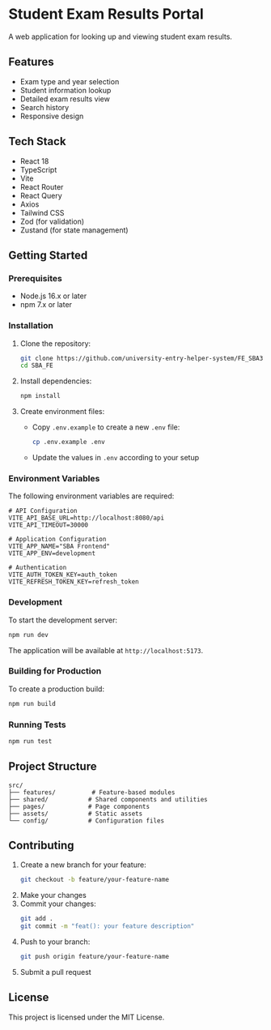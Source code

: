 # Student Exam Results Portal

A web application for looking up and viewing student exam results.

## Features

- Exam type and year selection
- Student information lookup
- Detailed exam results view
- Search history
- Responsive design

## Tech Stack

- React 18
- TypeScript
- Vite
- React Router
- React Query
- Axios
- Tailwind CSS
- Zod (for validation)
- Zustand (for state management)

## Getting Started

### Prerequisites

- Node.js 16.x or later
- npm 7.x or later

### Installation

1. Clone the repository:

   ```bash
   git clone https://github.com/university-entry-helper-system/FE_SBA301.git
   cd SBA_FE
   ```

2. Install dependencies:

   ```bash
   npm install
   ```

3. Create environment files:
   - Copy `.env.example` to create a new `.env` file:
     ```bash
     cp .env.example .env
     ```
   - Update the values in `.env` according to your setup

### Environment Variables

The following environment variables are required:

```env
# API Configuration
VITE_API_BASE_URL=http://localhost:8080/api
VITE_API_TIMEOUT=30000

# Application Configuration
VITE_APP_NAME="SBA Frontend"
VITE_APP_ENV=development

# Authentication
VITE_AUTH_TOKEN_KEY=auth_token
VITE_REFRESH_TOKEN_KEY=refresh_token
```

### Development

To start the development server:

```bash
npm run dev
```

The application will be available at `http://localhost:5173`.

### Building for Production

To create a production build:

```bash
npm run build
```

### Running Tests

```bash
npm run test
```

## Project Structure

```
src/
├── features/          # Feature-based modules
├── shared/           # Shared components and utilities
├── pages/            # Page components
├── assets/           # Static assets
└── config/           # Configuration files
```

## Contributing

1. Create a new branch for your feature:
   ```bash
   git checkout -b feature/your-feature-name
   ```
2. Make your changes
3. Commit your changes:
   ```bash
   git add .
   git commit -m "feat(): your feature description"
   ```
4. Push to your branch:
   ```bash
   git push origin feature/your-feature-name
   ```
5. Submit a pull request

## License

This project is licensed under the MIT License.

<!-- npm install -D tailwindcss postcss autoprefixer @tailwindcss/forms -->
<!-- npx tailwindcss init -p -->
<!-- npx tailwindcss -i ./src/shared/styles/global.css -o ./dist/output.css --watch -->
